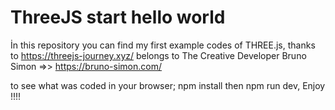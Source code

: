# ThreeJS start hello world

İn this repository you can find my first example codes of THREE.js, thanks to https://threejs-journey.xyz/ belongs to The Creative Developer Bruno Simon =>> https://bruno-simon.com/

to see what was coded in your browser; npm install then npm run dev, Enjoy !!!! 
 

